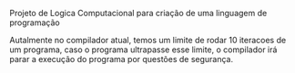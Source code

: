 Projeto de Logica Computacional para criação de uma linguagem de programação

Autalmente no compilador atual, temos um limite de rodar 10 iteracoes de um programa, caso o programa ultrapasse esse limite, o compilador irá parar a execução do programa por questões de segurança.